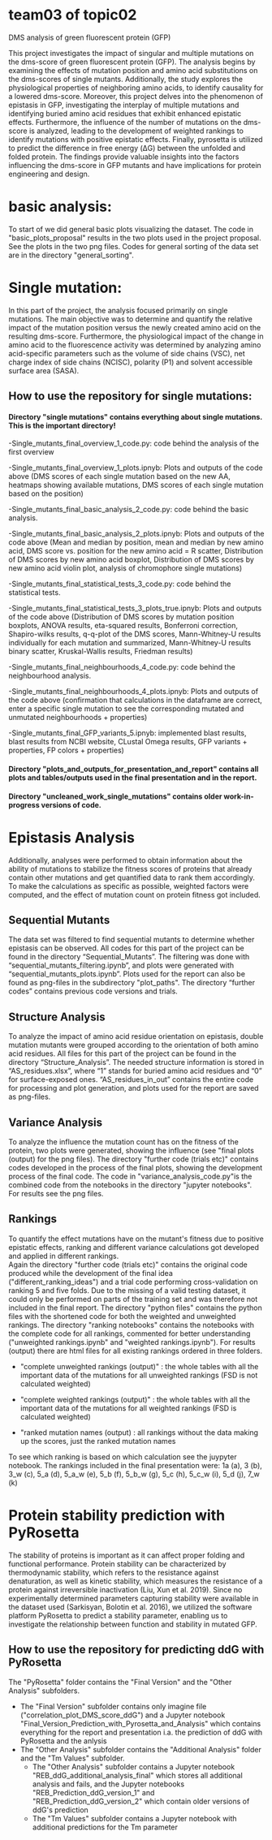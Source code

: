 # team03 of topic02 
DMS analysis of green fluorescent protein (GFP)

This project investigates the impact of singular and multiple mutations on the dms-score of green fluorescent protein (GFP). The analysis begins by examining the effects of mutation position and amino acid substitutions on the dms-scores of single mutants. Additionally, the study explores the physiological properties of neighboring amino acids, to identify causality for a lowered dms-score. Moreover, this project delves into the phenomenon of epistasis in GFP, investigating the interplay of multiple mutations and identifying buried amino acid residues that exhibit enhanced epistatic effects. Furthermore, the influence of the number of mutations on the dms-score is analyzed, leading to the development of weighted rankings to identify mutations with positive epistatic effects. Finally, pyrosetta is utilized to predict the difference in free energy (ΔG) between the unfolded and folded protein. The findings provide valuable insights into the factors influencing the dms-score in GFP mutants and have implications for protein engineering and design.

# basic analysis: 
To start of we did general basic plots visualizing the dataset. The code in "basic_plots_proposal" results in the two plots used in the project proposal. 
See the plots in the two png files. Codes for general sorting of the data set are in the directory "general_sorting".

# Single mutation:
In this part of the project, the analysis focused primarily on single mutations. The main objective was to determine and quantify the relative impact of the mutation position versus the newly created amino acid on the resulting dms-score. Furthermore, the physiological impact of the change in amino acid to the fluorescence activity was determined by analyzing amino acid-specific parameters such as the volume of side chains (VSC), net charge index of side chains (NCISC), polarity (P1) and solvent accessible surface area (SASA).
 
## How to use the repository for single mutations:

#### Directory "single mutations" contains everything about single mutations. This is the important directory!
   
-Single_mutants_final_overview_1_code.py: code behind the analysis of the first overview 

-Single_mutants_final_overview_1_plots.ipnyb: Plots and outputs of the code above (DMS scores of each single mutation based on the new AA, heatmaps showing
available mutations, DMS scores of each single mutation based on the position)
     
-Single_mutants_final_basic_analysis_2_code.py: code behind the basic analysis.

-Single_mutants_final_basic_analysis_2_plots.ipnyb: Plots and outputs of the code above (Mean and median by position, mean and median by new amino acid, DMS 
score vs. position for the new amino acid = R scatter, Distribution of DMS scores by new amino acid boxplot, Distribution of DMS scores by new amino acid
violin plot, analysis of chromophore single mutations)
     
-Single_mutants_final_statistical_tests_3_code.py: code behind the statistical tests.

-Single_mutants_final_statistical_tests_3_plots_true.ipnyb: Plots and outputs of the code above (Distribution of DMS scores by mutation position boxplots,
ANOVA results, eta-squared results, Bonferroni correction, Shapiro-wilks results, q-q-plot of the DMS scores, Mann-Whitney-U results individually for each
mutation and summarized, Mann-Whitney-U results binary scatter, Kruskal-Wallis results, Friedman results)
      
-Single_mutants_final_neighbourhoods_4_code.py: code behind the neighbourhood analysis.

-Single_mutants_final_neighbourhoods_4_plots.ipnyb: Plots and outputs of the code above (confirmation that calculations in the dataframe are correct, enter a specific single mutation to see the corresponding mutated and unmutated neighbourhoods + properties)
      
-Single_mutants_final_GFP_variants_5.ipnyb: implemented blast results, blast results from NCBI website, CLustal Omega results, GFP variants + properties, FP colors + properties)

#### Directory "plots_and_outputs_for_presentation_and_report" contains all plots and tables/outputs used in the final presentation and in the report.

#### Directory "uncleaned_work_single_mutations" contains older work-in-progress versions of code.
 

# Epistasis Analysis
Additionally, analyses were performed to obtain information about the ability of mutations to stabilize the fitness scores of proteins that already contain other mutations and get quantified data to rank them accordingly. To make the calculations as specific as possible, weighted factors were computed, and the effect of mutation count on protein fitness got included.

## Sequential Mutants
The data set was filtered to find sequential mutants to determine whether epistasis can be observed. All codes for this part of the project can be found in the directory “Sequential_Mutants”. The filtering was done with “sequential_mutants_filtering.ipynb”, and plots were generated with “sequential_mutants_plots.ipynb”. Plots used for the report can also be found as png-files in the subdirectory "plot_paths". The directory “further codes” contains previous code versions and trials.

## Structure Analysis
To analyze the impact of amino acid residue orientation on epistasis, double mutation mutants were grouped according to the orientation of both amino acid residues. All files for this part of the project can be found in the directory “Structure_Analysis”. The needed structure information is stored in “AS_residues.xlsx”, where “1” stands for buried amino acid residues and “0” for surface-exposed ones. “AS_residues_in_out” contains the entire code for processing and plot generation, and plots used for the report are saved as png-files.

## Variance Analysis
To analyze the influence the mutation count has on the fitness of the protein, two plots were generated, showing the influence (see "final plots (output) for the png files). 
The directory "further code (trials etc)" contains codes developed in the process of the final plots, showing the development process of the final code.
The code in "variance_analysis_code.py"is the combined code from the notebooks in the directory "jupyter notebooks".
For results see the png files. 

## Rankings
To quantify the effect mutations have on the mutant's fitness due to positive epistatic effects, ranking and different variance calculations got developed and applied in different rankings.  
Again the directory "further code (trials etc)" contains the original code produced while the development of the final idea ("different_ranking_ideas") and a trial code performing cross-validation on ranking 5 and five folds. Due to the missing of a valid testing dataset, it could only be performed on parts of the training set and was therefore not included in the final report.
The directory "python files" contains the python files with the shortened code for both the weighted and unweighted rankings. 
The directory "ranking notebooks" contains the notebooks with the complete code for all rankings, commented for better understanding ("unweighted rankings.ipynb" and "weighted rankings.ipynb").
For results (output) there are html files for all existing rankings ordered in three folders.
  
- "complete unweighted rankings (output)" : the whole tables with all the important data of the mutations for all unweighted rankings (FSD is not calculated weighted)
   
- "complete weighted rankings (output)" : the whole tables with all the important data of the mutations for all weighted rankings (FSD is calculated weighted)
  
- "ranked mutation names (output) : all rankings without the data making up the scores, just the ranked mutation names

To see which ranking is based on which calculation see the juypyter notebook. 
The rankings included in the final presentation were:
1a (a), 3 (b), 3_w (c), 5_a (d), 5_a_w (e), 5_b (f), 5_b_w (g), 5_c (h), 5_c_w (i), 5_d (j), 7_w (k)

# Protein stability prediction with PyRosetta 
The stability of proteins is important as it can affect proper folding and functional performance. Protein stability can be characterized by thermodynamic stability, which refers to the resistance against denaturation, as well as kinetic stability, which measures the resistance of a protein against irreversible inactivation (Liu, Xun et al. 2019). Since no experimentally determined parameters capturing stability were available in the dataset used (Sarkisyan, Bolotin et al. 2016), we utilized the software platform PyRosetta to predict a stability parameter, enabling us to investigate the relationship between function and stability in mutated GFP. 
## How to use the repository for predicting ddG with PyRosetta
The "PyRosetta" folder contains the "Final Version" and the "Other Analysis" subfolders.
- The "Final Version" subfolder contains only imagine file ("correlation_plot_DMS_score_ddG") and a Jupyter notebook "Final_Version_Prediction_with_Pyrosetta_and_Analysis" which contains everything for the report and presentation i.a. the prediction of ddG with PyRosetta and the anlysis
- The "Other Analysis" subfolder contains the "Additional Analysis" folder and the "Tm Values" subfolder.
    - The "Other Analysis" subfolder contains a Jupyter notebook "REB_ddG_additional_analysis_final" which stores all additional analysis and fails, and the Jupyter notebooks "REB_Prediction_ddG_version_1" and "REB_Prediction_ddG_version_2" which contain older versions of ddG's prediction
    - The "Tm Values" ​​subfolder contains a Jupyter notebook with additional predictions for the Tm parameter
